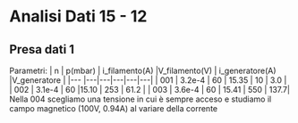 # Analisi Dati 15 - 12
## Presa dati 1
Parametri:
| n | p(mbar) | i_filamento(A) |V_filamento(V) | i_generatore(A) |V_generatore |
|--- |---|---|---|---|---|
| 001 | 3.2e-4 | 60 | 15.35 | 10  | 3.0  |
| 002 | 3.1e-4 | 60 |15.10  | 253 | 61.2 |
| 003 | 3.6e-4 | 60 | 15.41 | 550 | 137.7|
Nella 004 scegliamo una tensione in cui è sempre acceso e studiamo il campo
magnetico (100V, 0.94A) al variare della corrente
